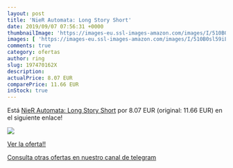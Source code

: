 ```yaml
---
layout: post
title: 'NieR Automata: Long Story Short'
date: 2019/09/07 07:56:31 +0000
thumbnailImage: 'https://images-eu.ssl-images-amazon.com/images/I/510B0sl59iL._SL200_.jpg'
images: [ 'https://images-eu.ssl-images-amazon.com/images/I/510B0sl59iL._SL200_.jpg' ]
comments: true
category: ofertas
author: ring
slug: 197470162X
description:
actualPrice: 8.07 EUR
comparePrice: 11.66 EUR
inStock: true
---
```


Está [NieR Automata: Long Story Short](https://www.amazon.com/dp/197470162X/?tag=redken08-20) por 8.07 EUR (original: 11.66 EUR) en el siguiente enlace!

[![](https://images-eu.ssl-images-amazon.com/images/I/510B0sl59iL._SL200_.jpg)](https://www.amazon.com/dp/197470162X/?tag=redken08-20)

[Ver la oferta!!](https://www.amazon.com/dp/197470162X/?tag=redken08-20)

[Consulta otras ofertas en nuestro canal de telegram](https://t.me/s/ofertas25)
